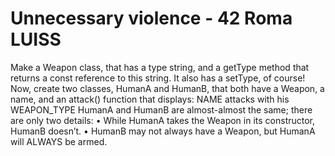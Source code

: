 # Unnecessary violence - 42 Roma LUISS

Make a Weapon class, that has a type string, and a getType method that returns a const reference to this string. It also has a setType, of course!
Now, create two classes, HumanA and HumanB, that both have a Weapon, a name, and an attack() function that displays:
NAME attacks with his WEAPON_TYPE
HumanA and HumanB are almost-almost the same; there are only two details:
• While HumanA takes the Weapon in its constructor, HumanB doesn’t.
• HumanB may not always have a Weapon, but HumanA will ALWAYS be armed.
